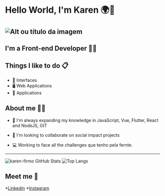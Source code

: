 # Hello World, I'm Karen 🌍👋
![Alt ou título da imagem](https://i.pinimg.com/564x/51/c3/1d/51c31d74ab0c2d437165556f3c5f87a0.jpg)
---- 

## I'm a Front-end Developer 👩‍💻 

## Things I like to do 📋

- 🎨 Interfaces 
- 🖥 Web Applications
- 📱 Applications

## About me 🙋‍♀️


- 🌱 I'm always expanding my knowledge in JavaScript, Vue, Flutter, React 
  and NodeJS, GIT

- 👯 I'm looking to collaborate on social impact projects

- 💻 Working to face all the challenges  que tenho pela fernte.



----

![karen-firmo GitHub Stats](https://github-readme-stats.vercel.app/api?username=karen-firmo&show_icons=true) ![Top Langs](https://github-readme-stats.vercel.app/api/top-langs/?username=karen-firmo&show_icons=true)



## Meet me 💬 
*[Linkedin](https://www.linkedin.com/in/ester-karen/)
*[Instagram](https://www.instagram.com/esterfirmo_/)
